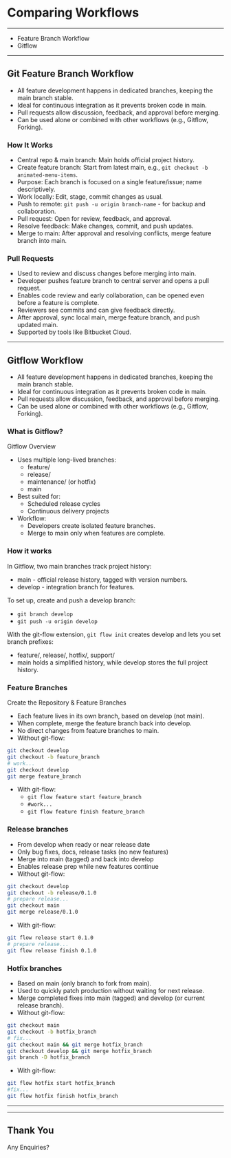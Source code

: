 # Comparing Workflows

---

- Feature Branch Workflow
- Gitflow

---

## Git Feature Branch Workflow

- All feature development happens in dedicated branches, keeping the main branch stable.
- Ideal for continuous integration as it prevents broken code in main.
- Pull requests allow discussion, feedback, and approval before merging.
- Can be used alone or combined with other workflows (e.g., Gitflow, Forking).

### How It Works

- Central repo & main branch: Main holds official project history.
- Create feature branch: Start from latest main, e.g., `git checkout -b animated-menu-items`.
- Purpose: Each branch is focused on a single feature/issue; name descriptively.
- Work locally: Edit, stage, commit changes as usual.
- Push to remote: `git push -u origin branch-name` - for backup and collaboration.
- Pull request: Open for review, feedback, and approval.
- Resolve feedback: Make changes, commit, and push updates.
- Merge to main: After approval and resolving conflicts, merge feature branch into main.

### Pull Requests

- Used to review and discuss changes before merging into main.
- Developer pushes feature branch to central server and opens a pull request.
- Enables code review and early collaboration, can be opened even before a feature is complete.
- Reviewers see commits and can give feedback directly.
- After approval, sync local main, merge feature branch, and push updated main.
- Supported by tools like Bitbucket Cloud.

---

## Gitflow Workflow

- All feature development happens in dedicated branches, keeping the main branch stable.
- Ideal for continuous integration as it prevents broken code in main.
- Pull requests allow discussion, feedback, and approval before merging.
- Can be used alone or combined with other workflows (e.g., Gitflow, Forking).

### What is Gitflow?

Gitflow Overview

- Uses multiple long-lived branches:
  - feature/
  - release/
  - maintenance/ (or hotfix)
  - main
- Best suited for:
  - Scheduled release cycles
  - Continuous delivery projects
- Workflow:
  - Developers create isolated feature branches.
  - Merge to main only when features are complete.

### How it works

In Gitflow, two main branches track project history:

- main - official release history, tagged with version numbers.
- develop - integration branch for features.

To set up, create and push a develop branch:

- `git branch develop`
- `git push -u origin develop`

With the git-flow extension, `git flow init` creates develop and lets you set branch prefixes:

- feature/, release/, hotfix/, support/
- main holds a simplified history, while develop stores the full project history.

### Feature Branches

Create the Repository & Feature Branches

- Each feature lives in its own branch, based on develop (not main).
- When complete, merge the feature branch back into develop.
- No direct changes from feature branches to main.
- Without git-flow:

```bash
git checkout develop
git checkout -b feature_branch
# work...
git checkout develop
git merge feature_branch
```

- With git-flow:
  - `git flow feature start feature_branch`
  - `#work...`
  - `git flow feature finish feature_branch`

### Release branches

- From develop when ready or near release date
- Only bug fixes, docs, release tasks (no new features)
- Merge into main (tagged) and back into develop
- Enables release prep while new features continue
- Without git-flow:

```bash
git checkout develop
git checkout -b release/0.1.0
# prepare release...
git checkout main
git merge release/0.1.0
```

- With git-flow:

```bash
git flow release start 0.1.0
# prepare release...
git flow release finish 0.1.0
```

### Hotfix branches

- Based on main (only branch to fork from main).
- Used to quickly patch production without waiting for next release.
- Merge completed fixes into main (tagged) and develop (or current release branch).
- Without git-flow:

```bash
git checkout main
git checkout -b hotfix_branch
# fix...
git checkout main && git merge hotfix_branch
git checkout develop && git merge hotfix_branch
git branch -D hotfix_branch
```

- With git-flow:

```bash
git flow hotfix start hotfix_branch
#fix...
git flow hotfix finish hotfix_branch
```

---

---

## Thank You

Any Enquiries?
